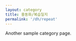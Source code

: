 ```yaml
---
layout: category
title: 홍동화/복습일지
permalink: '/dh/repeat'
---
```


Another sample category page.
